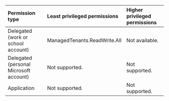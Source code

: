 |Permission type|Least privileged permissions|Higher privileged permissions|
|:---|:---|:---|
|Delegated (work or school account)|ManagedTenants.ReadWrite.All|Not available.|
|Delegated (personal Microsoft account)|Not supported.|Not supported.|
|Application|Not supported.|Not supported.|